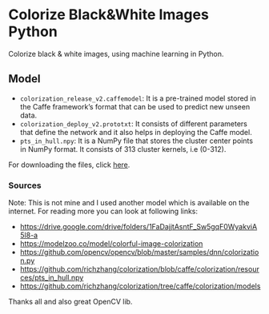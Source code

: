 # Colorize Black&White Images Python

Colorize black & white images, using machine learning in Python.

## Model

- `colorization_release_v2.caffemodel`: It is a pre-trained model stored in the Caffe framework’s format that can be used to predict new unseen data.
- `colorization_deploy_v2.prototxt`: It consists of different parameters that define the network and it also helps in deploying the Caffe model.
- `pts_in_hull.npy`: It is a NumPy file that stores the cluster center points in NumPy format. It consists of 313 cluster kernels, i.e (0-312).

For downloading the files, click [here](https://drive.google.com/drive/folders/1FaDajjtAsntF_Sw5gqF0WyakviA5l8-a).

### Sources

Note: This is not mine and I used another model which is available on the internet. For reading more you can look at following links:

- https://drive.google.com/drive/folders/1FaDajjtAsntF_Sw5gqF0WyakviA5l8-a
- https://modelzoo.co/model/colorful-image-colorization
- https://github.com/opencv/opencv/blob/master/samples/dnn/colorization.py
- https://github.com/richzhang/colorization/blob/caffe/colorization/resources/pts_in_hull.npy
- https://github.com/richzhang/colorization/tree/caffe/colorization/models

Thanks all and also great OpenCV lib.
